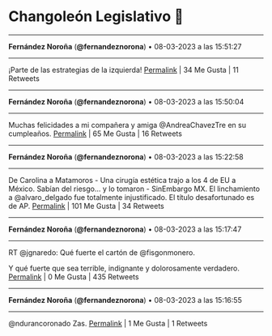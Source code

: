 # Changoleón Legislativo 🙈
*****
**Fernández Noroña** (**@fernandeznorona**) • 08-03-2023 a las 15:51:27
*****
¡Parte de las estrategias de la izquierda!
[Permalink](https://twitter.com/fernandeznorona/status/1633616450257666048) | 34 Me Gusta | 11 Retweets
*****
**Fernández Noroña** (**@fernandeznorona**) • 08-03-2023 a las 15:50:04
*****
Muchas felicidades a mi compañera y amiga @AndreaChavezTre en su cumpleaños.
[Permalink](https://twitter.com/fernandeznorona/status/1633616101564203010) | 65 Me Gusta | 16 Retweets
*****
**Fernández Noroña** (**@fernandeznorona**) • 08-03-2023 a las 15:22:58
*****
De Carolina a Matamoros - Una cirugía estética trajo a los 4 de EU a México. Sabían del riesgo... y lo tomaron - SinEmbargo MX. El linchamiento a ⁦⁦@alvaro_delgado⁩ fue totalmente injustificado. El título desafortunado es de AP.
[Permalink](https://twitter.com/fernandeznorona/status/1633609282502692864) | 101 Me Gusta | 34 Retweets
*****
**Fernández Noroña** (**@fernandeznorona**) • 08-03-2023 a las 15:17:47
*****
RT @jgnaredo: Qué fuerte el cartón de @fisgonmonero. 


Y qué fuerte que sea terrible, indignante y dolorosamente verdadero.
[Permalink](https://twitter.com/fernandeznorona/status/1633607979126644736) | 0 Me Gusta | 435 Retweets
*****
**Fernández Noroña** (**@fernandeznorona**) • 08-03-2023 a las 15:16:55
*****
@ndurancoronado Zas.
[Permalink](https://twitter.com/fernandeznorona/status/1633607761039618048) | 1 Me Gusta | 1 Retweets